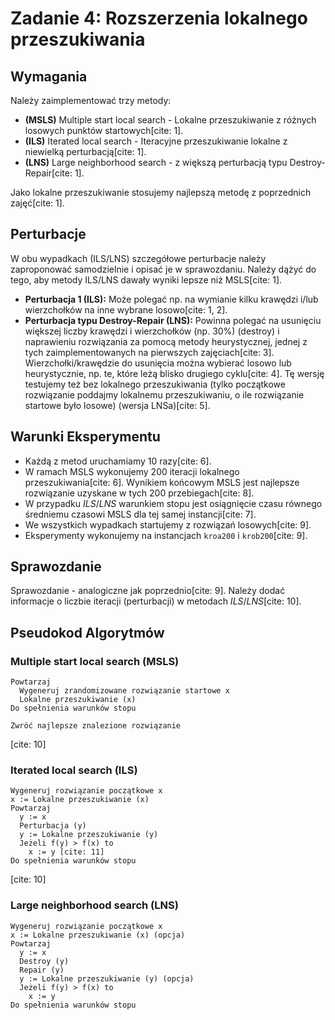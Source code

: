 # Zadanie 4: Rozszerzenia lokalnego przeszukiwania

## Wymagania

Należy zaimplementować trzy metody:

* **(MSLS)** Multiple start local search - Lokalne przeszukiwanie z różnych losowych punktów startowych[cite: 1].
* **(ILS)** Iterated local search - Iteracyjne przeszukiwanie lokalne z niewielką perturbacją[cite: 1].
* **(LNS)** Large neighborhood search - z większą perturbacją typu Destroy-Repair[cite: 1].

Jako lokalne przeszukiwanie stosujemy najlepszą metodę z poprzednich zajęć[cite: 1].

## Perturbacje

W obu wypadkach (ILS/LNS) szczegółowe perturbacje należy zaproponować samodzielnie i opisać je w sprawozdaniu. Należy dążyć do tego, aby metody ILS/LNS dawały wyniki lepsze niż MSLS[cite: 1].

* **Perturbacja 1 (ILS):** Może polegać np. na wymianie kilku krawędzi i/lub wierzchołków na inne wybrane losowo[cite: 1, 2].
* **Perturbacja typu Destroy-Repair (LNS):** Powinna polegać na usunięciu większej liczby krawędzi i wierzchołków (np. 30%) (destroy) i naprawieniu rozwiązania za pomocą metody heurystycznej, jednej z tych zaimplementowanych na pierwszych zajęciach[cite: 3]. Wierzchołki/krawędzie do usunięcia można wybierać losowo lub heurystycznie, np. te, które leżą blisko drugiego cyklu[cite: 4]. Tę wersję testujemy też bez lokalnego przeszukiwania (tylko początkowe rozwiązanie poddajmy lokalnemu przeszukiwaniu, o ile rozwiązanie startowe było losowe) (wersja LNSa)[cite: 5].

## Warunki Eksperymentu

* Każdą z metod uruchamiamy 10 razy[cite: 6].
* W ramach MSLS wykonujemy 200 iteracji lokalnego przeszukiwania[cite: 6]. Wynikiem końcowym MSLS jest najlepsze rozwiązanie uzyskane w tych 200 przebiegach[cite: 8].
* W przypadku $ILS/LNS$ warunkiem stopu jest osiągnięcie czasu równego średniemu czasowi MSLS dla tej samej instancji[cite: 7].
* We wszystkich wypadkach startujemy z rozwiązań losowych[cite: 9].
* Eksperymenty wykonujemy na instancjach `kroa200` i `krob200`[cite: 9].

## Sprawozdanie

Sprawozdanie - analogiczne jak poprzednio[cite: 9]. Należy dodać informacje o liczbie iteracji (perturbacji) w metodach $ILS/LNS$[cite: 10].

## Pseudokod Algorytmów

### Multiple start local search (MSLS)

```
Powtarzaj
  Wygeneruj zrandomizowane rozwiązanie startowe x
  Lokalne przeszukiwanie (x)
Do spełnienia warunków stopu

Zwróć najlepsze znalezione rozwiązanie
```
[cite: 10]

### Iterated local search (ILS)

```
Wygeneruj rozwiązanie początkowe x
x := Lokalne przeszukiwanie (x)
Powtarzaj
  y := x
  Perturbacja (y)
  y := Lokalne przeszukiwanie (y)
  Jeżeli f(y) > f(x) to
    x := y [cite: 11]
Do spełnienia warunków stopu
```
[cite: 10]

### Large neighborhood search (LNS)

```
Wygeneruj rozwiązanie początkowe x
x := Lokalne przeszukiwanie (x) (opcja)
Powtarzaj
  y := x
  Destroy (y)
  Repair (y)
  y := Lokalne przeszukiwanie (y) (opcja)
  Jeżeli f(y) > f(x) to
    x := y
Do spełnienia warunków stopu
```